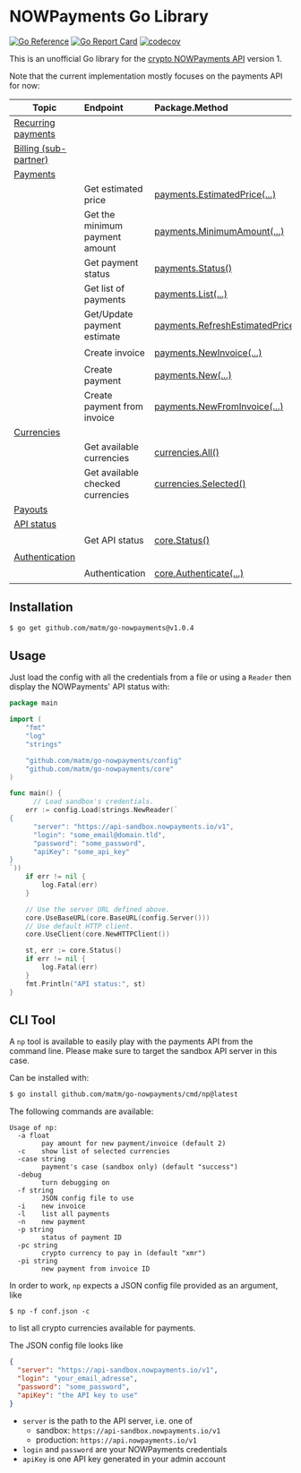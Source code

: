# NOWPayments Go Library

[![Go Reference](https://pkg.go.dev/badge/github.com/matm/go-nowpayments.svg)](https://pkg.go.dev/github.com/matm/go-nowpayments)
[![Go Report Card](https://goreportcard.com/badge/github.com/matm/go-nowpayments)](https://goreportcard.com/report/github.com/matm/go-nowpayments)
[![codecov](https://codecov.io/gh/matm/go-nowpayments/branch/main/graph/badge.svg?token=AP16BAZR68)](https://codecov.io/gh/matm/go-nowpayments)

This is an unofficial Go library for the [crypto NOWPayments API](https://documenter.getpostman.com/view/7907941/S1a32n38#84c51632-01ad-49c0-96f8-fb4b5ad2b24a) version 1.

Note that the current implementation mostly focuses on the payments API for now:

Topic|Endpoint|Package.Method|Implemented
---|:---|:---|:---:
[Recurring payments](https://documenter.getpostman.com/view/7907941/S1a32n38#689df54e-9f43-42b3-bfe8-9bcca0444a6a)|||No
[Billing (sub-partner)](https://documenter.getpostman.com/view/7907941/S1a32n38#a523b89b-40b7-4afe-b940-043d434a6c80)|||No
[Payments](https://documenter.getpostman.com/view/7907941/S1a32n38#84c51632-01ad-49c0-96f8-fb4b5ad2b24a)|||Yes
||Get estimated price|[payments.EstimatedPrice(...)](https://pkg.go.dev/github.com/matm/go-nowpayments/pkg/payments#EstimatedPrice)|:heavy_check_mark:
||Get the minimum payment amount|[payments.MinimumAmount(...)](https://pkg.go.dev/github.com/matm/go-nowpayments/pkg/payments#MinimumAmount)|:heavy_check_mark:
||Get payment status|[payments.Status()](https://pkg.go.dev/github.com/matm/go-nowpayments/pkg/payments#Status)|:heavy_check_mark:
||Get list of payments|[payments.List(...)](https://pkg.go.dev/github.com/matm/go-nowpayments/pkg/payments#List)|:heavy_check_mark:
||Get/Update payment estimate|[payments.RefreshEstimatedPrice(...)](https://pkg.go.dev/github.com/matm/go-nowpayments/pkg/payments#RefreshEstimatedPrice)|:heavy_check_mark:
||Create invoice|[payments.NewInvoice(...)](https://pkg.go.dev/github.com/matm/go-nowpayments/pkg/payments#NewInvoice)|:heavy_check_mark:
||Create payment|[payments.New(...)](https://pkg.go.dev/github.com/matm/go-nowpayments/pkg/payments#New)|:heavy_check_mark:
||Create payment from invoice|[payments.NewFromInvoice(...)](https://pkg.go.dev/github.com/matm/go-nowpayments/pkg/payments#NewFromInvoice)|:heavy_check_mark:
[Currencies](https://documenter.getpostman.com/view/7907941/S1a32n38#cb80ccdc-8f7c-426c-89df-1ed2241954a5)|||Yes
||Get available currencies|[currencies.All()](https://pkg.go.dev/github.com/matm/go-nowpayments/pkg/currencies#All)|:heavy_check_mark:
||Get available checked currencies|[currencies.Selected()](https://pkg.go.dev/github.com/matm/go-nowpayments/pkg/currencies#Selected)|:heavy_check_mark:
[Payouts](https://documenter.getpostman.com/view/7907941/S1a32n38#138ee72b-4c4f-40d0-a565-4a1e907f4d94)|||No
[API status](https://documenter.getpostman.com/view/7907941/S1a32n38#9998079f-dcc8-4e07-9ac7-3d52f0fd733a)|||Yes
||Get API status|[core.Status()](https://pkg.go.dev/github.com/matm/go-nowpayments/pkg/core#Status)|:heavy_check_mark:
[Authentication](https://documenter.getpostman.com/view/7907941/S1a32n38#174cd8c5-5973-4be7-9213-05567f8adf27)|||Yes
||Authentication|[core.Authenticate(...)](https://pkg.go.dev/github.com/matm/go-nowpayments/pkg/core#Authenticate)|:heavy_check_mark:

## Installation

```bash
$ go get github.com/matm/go-nowpayments@v1.0.4
```

## Usage

Just load the config with all the credentials from a file or using a `Reader` then display the NOWPayments' API status with:

```go
package main

import (
	"fmt"
	"log"
	"strings"

	"github.com/matm/go-nowpayments/config"
	"github.com/matm/go-nowpayments/core"
)

func main() {
      // Load sandbox's credentials.
	err := config.Load(strings.NewReader(`
{
      "server": "https://api-sandbox.nowpayments.io/v1",
      "login": "some_email@domain.tld",
      "password": "some_password",
      "apiKey": "some_api_key"
}
`))
	if err != nil {
		log.Fatal(err)
	}

	// Use the server URL defined above.
	core.UseBaseURL(core.BaseURL(config.Server()))
	// Use default HTTP client.
	core.UseClient(core.NewHTTPClient())

	st, err := core.Status()
	if err != nil {
		log.Fatal(err)
	}
	fmt.Println("API status:", st)
}
```

## CLI Tool

A `np` tool is available to easily play with the payments API from the command line. Please make sure to target the sandbox API server in this case.

Can be installed with:
```bash
$ go install github.com/matm/go-nowpayments/cmd/np@latest
```

The following commands are available:
```
Usage of np:
  -a float
        pay amount for new payment/invoice (default 2)
  -c    show list of selected currencies
  -case string
        payment's case (sandbox only) (default "success")
  -debug
        turn debugging on
  -f string
        JSON config file to use
  -i    new invoice
  -l    list all payments
  -n    new payment
  -p string
        status of payment ID
  -pc string
        crypto currency to pay in (default "xmr")
  -pi string
        new payment from invoice ID
```

In order to work, `np` expects a JSON config file provided as an argument, like
```
$ np -f conf.json -c
```
to list all crypto currencies available for payments.

The JSON config file looks like
```json
{
  "server": "https://api-sandbox.nowpayments.io/v1",
  "login": "your_email_adresse",
  "password": "some_password",
  "apiKey": "the API key to use"
}
```

- `server` is the path to the API server, i.e. one of
  - sandbox: `https://api-sandbox.nowpayments.io/v1`
  - production: `https://api.nowpayments.io/v1`
- `login` and `password` are your NOWPayments credentials
- `apiKey` is one API key generated in your admin account

